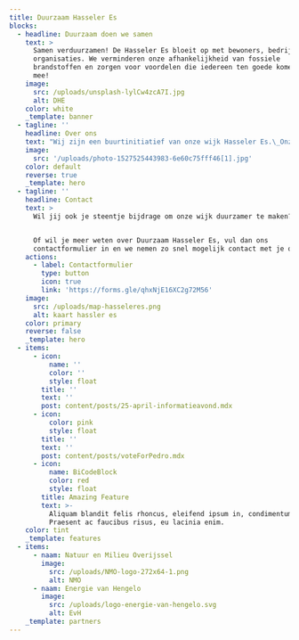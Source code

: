 ```yaml
---
title: Duurzaam Hasseler Es
blocks:
  - headline: Duurzaam doen we samen
    text: >
      Samen verduurzamen! De Hasseler Es bloeit op met bewoners, bedrijven en
      organisaties. We verminderen onze afhankelijkheid van fossiele
      brandstoffen en zorgen voor voordelen die iedereen ten goede komen. Doe
      mee!
    image:
      src: /uploads/unsplash-lylCw4zcA7I.jpg
      alt: DHE
    color: white
    _template: banner
  - tagline: ''
    headline: Over ons
    text: "Wij zijn een buurtinitiatief van onze wijk Hasseler Es.\_Onze missie is om de Hasseler Es te transformeren tot een duurzame\_en leefbare gemeenschap. We willen onze bewoners aanmoedigen en helpen om\_ bewuste keuzes te maken op het gebied van energieverbruik,  afvalbeheer, mobiliteit en andere aspecten van duurzaam leven. We\_streven ernaar om de gemeenschap te betrekken bij het behalen van onze doelstellingen. Door samen te werken en innovatieve oplossingen\_te implementeren, willen we een voorbeeld zijn voor andere\_ gemeenschappen en bijdragen aan een betere toekomst voor ons\_allemaal.\n"
    image:
      src: '/uploads/photo-1527525443983-6e60c75fff46[1].jpg'
    color: default
    reverse: true
    _template: hero
  - tagline: ''
    headline: Contact
    text: >
      Wil jij ook je steentje bijdrage om onze wijk duurzamer te maken?


      Of wil je meer weten over Duurzaam Hasseler Es, vul dan ons
      contactformulier in en we nemen zo snel mogelijk contact met je op.
    actions:
      - label: Contactformulier
        type: button
        icon: true
        link: 'https://forms.gle/qhxNjE16XC2g72M56'
    image:
      src: /uploads/map-hasseleres.png
      alt: kaart hassler es
    color: primary
    reverse: false
    _template: hero
  - items:
      - icon:
          name: ''
          color: ''
          style: float
        title: ''
        text: ''
        post: content/posts/25-april-informatieavond.mdx
      - icon:
          color: pink
          style: float
        title: ''
        text: ''
        post: content/posts/voteForPedro.mdx
      - icon:
          name: BiCodeBlock
          color: red
          style: float
        title: Amazing Feature
        text: >-
          Aliquam blandit felis rhoncus, eleifend ipsum in, condimentum nibh.
          Praesent ac faucibus risus, eu lacinia enim.
    color: tint
    _template: features
  - items:
      - naam: Natuur en Milieu Overijssel
        image:
          src: /uploads/NMO-logo-272x64-1.png
          alt: NMO
      - naam: Energie van Hengelo
        image:
          src: /uploads/logo-energie-van-hengelo.svg
          alt: EvH
    _template: partners
---
```


